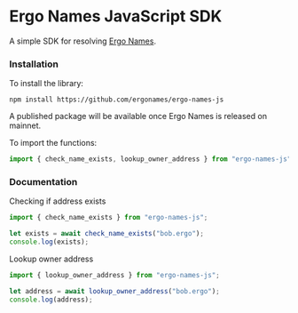 # Ergo Names JavaScript SDK

A simple SDK for resolving [Ergo Names](https://ergonames.com).

### Installation

To install the library:

```
npm install https://github.com/ergonames/ergo-names-js
```

A published package will be available once Ergo Names is released on mainnet.

To import the functions:

```js
import { check_name_exists, lookup_owner_address } from "ergo-names-js";
```

### Documentation

Checking if address exists

```js
import { check_name_exists } from "ergo-names-js";

let exists = await check_name_exists("bob.ergo");
console.log(exists);
```

Lookup owner address

```js
import { lookup_owner_address } from "ergo-names-js";

let address = await lookup_owner_address("bob.ergo");
console.log(address);
```